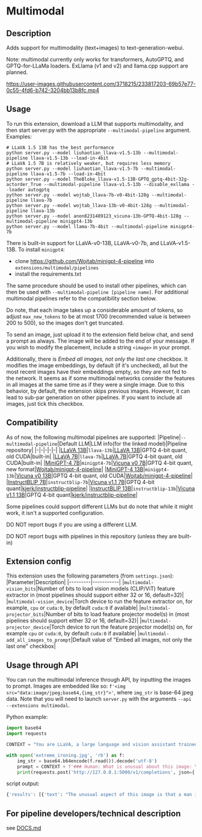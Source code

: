 # Multimodal

## Description

Adds support for multimodality (text+images) to text-generation-webui.

Note: multimodal currently only works for transformers, AutoGPTQ, and GPTQ-for-LLaMa loaders. ExLlama (v1 and v2) and llama.cpp support are planned.

https://user-images.githubusercontent.com/3718215/233817203-69b57e77-0c55-4fd6-b742-3204bb13b8fc.mp4

## Usage

To run this extension, download a LLM that supports multimodality, and then start server.py with the appropriate `--multimodal-pipeline` argument. Examples:

```
# LLaVA 1.5 13B has the best performance
python server.py --model liuhaotian_llava-v1.5-13b --multimodal-pipeline llava-v1.5-13b --load-in-4bit
# LLaVA 1.5 7B is relatively weaker, but requires less memory
python server.py --model liuhaotian_llava-v1.5-7b --multimodal-pipeline llava-v1.5-7b --load-in-4bit
python server.py --model TheBloke_llava-v1.5-13B-GPTQ_gptq-4bit-32g-actorder_True --multimodal-pipeline llava-v1.5-13b --disable_exllama --loader autogptq
python server.py --model wojtab_llava-7b-v0-4bit-128g --multimodal-pipeline llava-7b
python server.py --model wojtab_llava-13b-v0-4bit-128g --multimodal-pipeline llava-13b
python server.py --model anon8231489123_vicuna-13b-GPTQ-4bit-128g --multimodal-pipeline minigpt4-13b
python server.py --model llama-7b-4bit --multimodal-pipeline minigpt4-7b
```

There is built-in support for LLaVA-v0-13B, LLaVA-v0-7b, and LLaVA-v1.5-13B. To install `minigpt4`:

- clone https://github.com/Wojtab/minigpt-4-pipeline into `extensions/multimodal/pipelines`
- install the requirements.txt

The same procedure should be used to install other pipelines, which can then be used with `--multimodal-pipeline [pipeline name]`. For additional multimodal pipelines refer to the compatibility section below.

Do note, that each image takes up a considerable amount of tokens, so adjust `max_new_tokens` to be at most 1700 (recommended value is between 200 to 500), so the images don't get truncated.

To send an image, just upload it to the extension field below chat, and send a prompt as always. The image will be added to the end of your message. If you wish to modify the placement, include a string `<image>` in your prompt.

Additionally, there is *Embed all images, not only the last one* checkbox. It modifies the image embeddings, by default (if it's unchecked), all but the most recent images have their embeddings empty, so they are not fed to the network. It seems as if some multimodal networks consider the features in all images at the same time as if they were a single image. Due to this behavior, by default, the extension skips previous images. However, it can lead to sub-par generation on other pipelines. If you want to include all images, just tick this checkbox.

## Compatibility

As of now, the following multimodal pipelines are supported:
|Pipeline|`--multimodal-pipeline`|Default LLM|LLM info(for the linked model)|Pipeline repository|
|-|-|-|-|-|
|[LLaVA 13B](https://github.com/haotian-liu/LLaVA)|`llava-13b`|[LLaVA 13B](https://huggingface.co/wojtab/llava-13b-v0-4bit-128g)|GPTQ 4-bit quant, old CUDA|built-in|
|[LLaVA 7B](https://github.com/haotian-liu/LLaVA)|`llava-7b`|[LLaVA 7B](https://huggingface.co/wojtab/llava-7b-v0-4bit-128g)|GPTQ 4-bit quant, old CUDA|built-in|
|[MiniGPT-4 7B](https://github.com/Vision-CAIR/MiniGPT-4)|`minigpt4-7b`|[Vicuna v0 7B](https://huggingface.co/TheBloke/vicuna-7B-GPTQ-4bit-128g)|GPTQ 4-bit quant, new format|[Wojtab/minigpt-4-pipeline](https://github.com/Wojtab/minigpt-4-pipeline)|
|[MiniGPT-4 13B](https://github.com/Vision-CAIR/MiniGPT-4)|`minigpt4-13b`|[Vicuna v0 13B](https://huggingface.co/anon8231489123/vicuna-13b-GPTQ-4bit-128g)|GPTQ 4-bit quant, old CUDA|[Wojtab/minigpt-4-pipeline](https://github.com/Wojtab/minigpt-4-pipeline)|
|[InstructBLIP 7B](https://github.com/salesforce/LAVIS/tree/main/projects/instructblip)|`instructblip-7b`|[Vicuna v1.1 7B](https://huggingface.co/TheBloke/vicuna-7B-1.1-GPTQ-4bit-128g)|GPTQ 4-bit quant|[kjerk/instructblip-pipeline](https://github.com/kjerk/instructblip-pipeline)|
|[InstructBLIP 13B](https://github.com/salesforce/LAVIS/tree/main/projects/instructblip)|`instructblip-13b`|[Vicuna v1.1 13B](https://huggingface.co/TheBloke/vicuna-13B-1.1-GPTQ-4bit-128g)|GPTQ 4-bit quant|[kjerk/instructblip-pipeline](https://github.com/kjerk/instructblip-pipeline)|

Some pipelines could support different LLMs but do note that while it might work, it isn't a supported configuration.

DO NOT report bugs if you are using a different LLM.

DO NOT report bugs with pipelines in this repository (unless they are built-in)

## Extension config
This extension uses the following parameters (from `settings.json`):
|Parameter|Description|
|---------|-----------|
|`multimodal-vision_bits`|Number of bits to load vision models (CLIP/ViT) feature extractor in (most pipelines should support either 32 or 16, default=32)|
|`multimodal-vision_device`|Torch device to run the feature extractor on, for example, `cpu` or `cuda:0`, by default `cuda:0` if available|
|`multimodal-projector_bits`|Number of bits to load feature projector model(s) in (most pipelines should support either 32 or 16, default=32)|
|`multimodal-projector_device`|Torch device to run the feature projector model(s) on, for example `cpu` or `cuda:0`, by default `cuda:0` if available|
|`multimodal-add_all_images_to_prompt`|Default value of "Embed all images, not only the last one" checkbox|

## Usage through API

You can run the multimodal inference through API, by inputting the images to prompt. Images are embedded like so: `f'<img src="data:image/jpeg;base64,{img_str}">'`, where `img_str` is base-64 jpeg data. Note that you will need to launch `server.py` with the arguments `--api --extensions multimodal`.

Python example:

```Python
import base64
import requests

CONTEXT = "You are LLaVA, a large language and vision assistant trained by UW Madison WAIV Lab. You are able to understand the visual content that the user provides, and assist the user with a variety of tasks using natural language. Follow the instructions carefully and explain your answers in detail.### Human: Hi!### Assistant: Hi there! How can I help you today?\n"

with open('extreme_ironing.jpg', 'rb') as f:
    img_str = base64.b64encode(f.read()).decode('utf-8')
    prompt = CONTEXT + f'### Human: What is unusual about this image: \n<img src="data:image/jpeg;base64,{img_str}">### Assistant: '
    print(requests.post('http://127.0.0.1:5000/v1/completions', json={'prompt': prompt, 'max_tokens': 200, 'stop': ['\n###']}).json())
```
script output:
```Python
{'results': [{'text': "The unusual aspect of this image is that a man is standing on top of a yellow minivan while doing his laundry. He has set up a makeshift clothes line using the car's rooftop as an outdoor drying area. This scene is uncommon because people typically do their laundry indoors, in a dedicated space like a laundromat or a room in their home, rather than on top of a moving vehicle. Additionally, hanging clothes on the car could be potentially hazardous or illegal in some jurisdictions due to the risk of damaging the vehicle or causing accidents on the road.\n##"}]}
```

## For pipeline developers/technical description
see [DOCS.md](https://github.com/oobabooga/text-generation-webui/blob/main/extensions/multimodal/DOCS.md)
